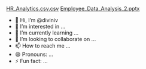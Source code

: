 [HR_Analytics.csv.csv](https://github.com/user-attachments/files/16790438/HR_Analytics.csv.csv)
[Employee_Data_Analysis_2.pptx](https://github.com/user-attachments/files/16790437/Employee_Data_Analysis_2.pptx)
- 👋 Hi, I’m @diviniv
- 👀 I’m interested in ...
- 🌱 I’m currently learning ...
- 💞️ I’m looking to collaborate on ...
- 📫 How to reach me ...
- 😄 Pronouns: ...
- ⚡ Fun fact: ...

<!---
diviniv/diviniv is a ✨ special ✨ repository because its `README.md` (this file) appears on your GitHub profile.
You can click the Preview link to take a look at your changes.
--->
